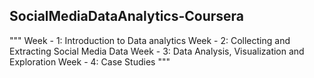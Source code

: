## SocialMediaDataAnalytics-Coursera
"""
Week - 1: Introduction to Data analytics
Week - 2: Collecting and Extracting Social Media Data
Week - 3: Data Analysis, Visualization and Exploration
Week - 4: Case Studies
"""
